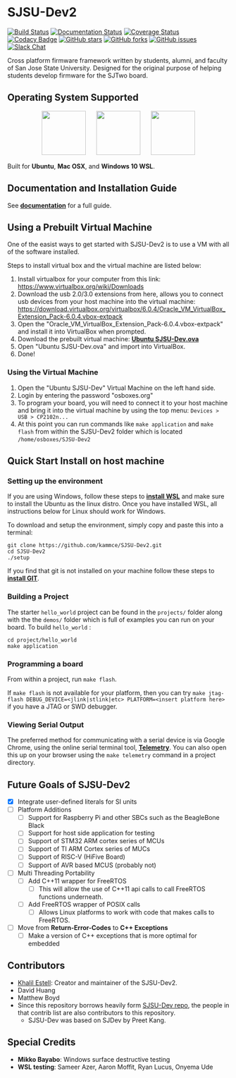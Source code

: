 # SJSU-Dev2

[![Build Status](https://travis-ci.org/kammce/SJSU-Dev2.svg?branch=master)](https://travis-ci.org/kammce/SJSU-Dev2)
[![Documentation Status](https://readthedocs.org/projects/sjsu-dev/badge/?version=latest)](http://sjsu-dev2.readthedocs.io/en/latest)
[![Coverage Status](https://coveralls.io/repos/github/kammce/SJSU-Dev2/badge.svg)](https://coveralls.io/github/kammce/SJSU-Dev2)
[![Codacy Badge](https://api.codacy.com/project/badge/Grade/6f004895337c42459f881db938e84885)](https://www.codacy.com/app/kammce/SJSU-Dev2?utm_source=github.com&amp;utm_medium=referral&amp;utm_content=kammce/SJSU-Dev2&amp;utm_campaign=Badge_Grade)
[![GitHub stars](https://img.shields.io/github/stars/kammce/SJSU-Dev2.svg)](https://github.com/kammce/SJSU-Dev2/stargazers)
[![GitHub forks](https://img.shields.io/github/forks/kammce/SJSU-Dev2.svg)](https://github.com/kammce/SJSU-Dev2/network)
[![GitHub issues](https://img.shields.io/github/issues/kammce/SJSU-Dev2.svg)](https://github.com/kammce/SJSU-Dev2/issues)
[![Slack Chat](https://img.shields.io/badge/join-slack-purple.svg?logo=slack&longCache=true&style=flat)](https://slofile.com/slack/sjsu-dev2)

Cross platform firmware framework written by students, alumni, and faculty of
San Jose State University. Designed for the original purpose of helping students
develop firmware for the SJTwo board.

## Operating System Supported

<p align="center">
<img src="https://assets.ubuntu.com/v1/29985a98-ubuntu-logo32.png" height="100px"/>
&nbsp;&nbsp;&nbsp;&nbsp;
<img src="http://cdn.osxdaily.com/wp-content/uploads/2010/10/giant-apple-logo-bw.png" height="100px" />
&nbsp;&nbsp;&nbsp;&nbsp;
<img src="https://cdn.worldvectorlogo.com/logos/microsoft-windows-22.svg" height="100px" />
</p>

Built for **Ubuntu**, **Mac OSX**, and **Windows 10 WSL**.

## Documentation and Installation Guide

See **[documentation](http://sjsu-dev2.readthedocs.io/en/latest/?badge=latest)**
for a full guide.

## Using a Prebuilt Virtual Machine
One of the easist ways to get started with SJSU-Dev2 is to use a VM with all of
the software installed.

Steps to install virtual box and the virtual machine are listed below:

1. Install virtualbox for your computer from this link:
   https://www.virtualbox.org/wiki/Downloads
2. Download the usb 2.0/3.0 extensions from here, allows you to
   connect usb devices from your host machine into the virtual machine:
   https://download.virtualbox.org/virtualbox/6.0.4/Oracle_VM_VirtualBox_Extension_Pack-6.0.4.vbox-extpack
3. Open the "Oracle_VM_VirtualBox_Extension_Pack-6.0.4.vbox-extpack" and install
   it into VirtualBox when prompted.
4. Download the prebuilt virtual machine:
   **[Ubuntu SJSU-Dev.ova](https://drive.google.com/file/d/1SNUkQY07GViJBu7H4jGsOoMN5gbs7kBa/view)**
5. Open "Ubuntu SJSU-Dev.ova" and import into VirtualBox.
6. Done!

### Using the Virtual Machine
1. Open the "Ubuntu SJSU-Dev" Virtual Machine on the left hand side.
2. Login by entering the password "osboxes.org"
3. To program your board, you will need to connect it to your host machine and
   bring it into the virtual machine by using the top menu:
   `Devices > USB > CP2102n...`
4. At this point you can run commands like `make application` and `make flash`
   from within the SJSU-Dev2 folder which is located `/home/osboxes/SJSU-Dev2`

## Quick Start Install on host machine

### Setting up the environment
If you are using Windows, follow these steps to
**[install WSL](https://docs.microsoft.com/en-us/windows/wsl/install-win10)**
and make sure to install the Ubuntu as the linux distro. Once you have installed
WSL, all instructions below for Linux should work for Windows.

To download and setup the environment, simply copy and paste this into a
terminal:

```
git clone https://github.com/kammce/SJSU-Dev2.git
cd SJSU-Dev2
./setup
```

If you find that git is not installed on your machine follow these steps to
**[install GIT](https://git-scm.com/book/en/v2/Getting-Started-Installing-Git)**.

### Building a Project
The starter `hello_world` project can be found in the `projects/` folder along
with the the `demos/` folder which is full of examples you can run
on your board. To build `hello_world` :

    cd project/hello_world
    make application

### Programming a board
From within a project, run `make flash`.

If `make flash` is not available for your platform, then you can try
`make jtag-flash DEBUG_DEVICE=<jlink|stlink|etc> PLATFORM=<insert platform here>`
if you have a JTAG or SWD debugger.

### Viewing Serial Output
The preferred method for communicating with a serial device is via Google
Chrome, using the online serial terminal tool,
**[Telemetry](https://kammce.github.io/Telemetry)**.
You can also open this up on your browser using the `make telemetry` command in
a project directory.

## Future Goals of SJSU-Dev2
- [x] Integrate user-defined literals for SI units
- [ ] Platform Additions
  - [ ] Support for Raspberry Pi and other SBCs such as the BeagleBone Black
  - [ ] Support for host side application for testing
  - [ ] Support of STM32 ARM cortex series of MCUs
  - [ ] Support of TI ARM Cortex series of MUCs
  - [ ] Support of RISC-V (HiFive Board)
  - [ ] Support of AVR based MCUS (probably not)
- [ ] Multi Threading Portability
  - [ ] Add C++11 wrapper for FreeRTOS
    - [ ] This will allow the use of C++11 api calls to call FreeRTOS functions
        underneath.
  - [ ] Add FreeRTOS wrapper of POSIX calls
    - [ ] Allows Linux platforms to work with code that makes calls to FreeRTOS.
- [ ] Move from **Return-Error-Codes** to **C++ Exceptions**
  - [ ] Make a version of C++ exceptions that is more optimal for embedded

## Contributors
* [Khalil Estell](http://kammce.io): Creator and maintainer of the SJSU-Dev2.
* David Huang
* Matthew Boyd
* Since this repository borrows heavily form
[SJSU-Dev repo](https://github.com/kammce/SJSU-Dev), the people in that contrib
list are also contributors to this repository.
  * SJSU-Dev was based on SJDev by Preet Kang.

## Special Credits
* **Mikko Bayabo**: Windows surface destructive testing
* **WSL testing**: Sameer Azer, Aaron Moffit, Ryan Lucus, Onyema Ude
